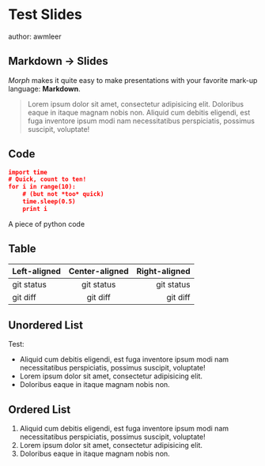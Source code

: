 # Test Slides

author: awmleer 



## Markdown -> Slides

*Morph* makes it quite easy to make presentations with your favorite mark-up language: **Markdown**.

> Lorem ipsum dolor sit amet, consectetur adipisicing elit. Doloribus eaque in itaque magnam nobis non. Aliquid cum debitis eligendi, est fuga inventore ipsum modi nam necessitatibus perspiciatis, possimus suscipit, voluptate!



## Code

```json
import time
# Quick, count to ten!
for i in range(10):
    # (but not *too* quick)
    time.sleep(0.5)
    print i
```

A piece of python code

##  Table

| Left-aligned | Center-aligned | Right-aligned |
| :----------- | :------------: | ------------: |
| git status   |   git status   |    git status |
| git diff     |    git diff    |      git diff |


## Unordered List

Test:

- Aliquid cum debitis eligendi, est fuga inventore ipsum modi nam necessitatibus perspiciatis, possimus suscipit, voluptate!
- Lorem ipsum dolor sit amet, consectetur adipisicing elit. 
- Doloribus eaque in itaque magnam nobis non.



## Ordered List

1. Aliquid cum debitis eligendi, est fuga inventore ipsum modi nam necessitatibus perspiciatis, possimus suscipit, voluptate!
2. Lorem ipsum dolor sit amet, consectetur adipisicing elit. 
3. Doloribus eaque in itaque magnam nobis non.



